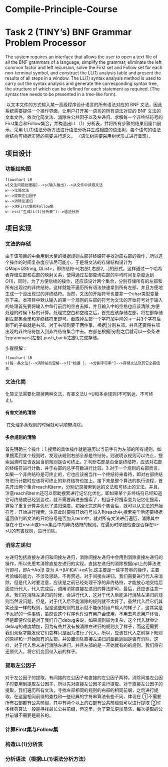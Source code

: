 # Compile-Principle-Course



# Task 2 (TINY’s) BNF Grammar Problem Processor

   The system requires an interface that allows the user to open a text file of all the BNF grammars of a language, simplify the grammar, eliminate the left common factor and left recursion, solve the First set and Follow set for each non-terminal symbol, and construct the LL(1) analysis table and present the results of all steps in a window. The LL(1) syntax analysis method is used to carry out the syntax analysis and generate the corresponding syntax tree, the structure of which can be defined for each statement as required. (The syntax tree needs to be presented in a tree-like form).

​      以文本文件的方式输入某一高级程序设计语言的所有语法对应的 BNF 文法，因此系统需要提供一个操作界面，让用户打开某一语言的所有语法对应的 BNF 文法的文本文件，依次化简文法、消除左公共因子以及左递归、求解每一个非终结符号的First集合和Follow集合，并构造出LL（1）分析表，并将所有步骤的结果用窗口展示。采用 LL(1)语法分析方法进行语法分析并生成相应的语法树，每个语句的语法树结构可根据实际的需要进行定义。 （语法树需要采用树状形式进行呈现）。



## 项目设计

### 功能结构图

```mermaid
flowchart LR
w[文法问题处理器]-->s(输入输出)-->从文件中读取文法
w-->化简文法
w-->提取左公因子
w-->消除左递归
w-->求First集和Follow集
w-->ss("生成LL(1)分析表")-->语法分析
```



## 项目实现

### 文法的存储

​      由于该项目的中会用到大量的根据规则左部非终结符寻找对应右部的操作，所以这个操作的时间复杂度应该尽可能小，于是将文法的存储结构设计为QMap<QString, QList<QString>>，即终结符→[右部1,右部2,...]的形式，这样通过一个哈希表存储左部和右部的映射关系，使得通过左部查询右部的平均时间复杂度达到$O(1)$。同时，为了方便后续的操作，还应该设计两个集合，分别存储所有的左部和所有出现过的非终结符。这样就能不遍历所有语法快速拿到所有左部，并且方便地生成一个没出现过的非终结符。当然，文法的开始符号也要拿一个char类型变量存下来。本项目中默认输入的第一个规则的左部的符号为文法的开始符号对于输入的处理首先要将输入中每行前后的空白去掉，并且输入中的空格也应该清除,方便处理的时候下标的计算。处理完空白和空格之后，首先应该存储左部，将左部存储到左部集合里和非终结符里即可。截取掉左部一个字符加中间的->一共3个字符后剩下的子串就是右部，对于右部则要干两件事，根据|分割右部，并且还要将右部出现的非终结符加入到非终结符集合中去。右部在根据|分割之后就可以一条条进行grammars[左部].push_back(右部),完成存储。

步骤图解：

```mermaid
flowchart LR
s(每一条文法)-->清除前后空格-->f["根据 |、->分割字符串"]-->存储文法及其它必要信息
```



### 文法化简

​      化简文法需要化简掉两种文法，有害文法U->U和多余规则(不可到达、不可终止)。

#### 有害文法的清除

​      在处理多余规则的时候就可以顺带清除。

#### 多余规则的清除

首先明确三个操作：1.搜索的具体操作就是遍历以当前字符为左部的所有规则，如果搜索到某个规则时，发现该规则右部全都是终结符，则说明该规则可以终止，搜索回溯时应该返回当前规则是否可终止。2.判断右部是否全是终结符，应该对右部的终结符进行计数，并于右部的总字符数进行比较。3.对于一个规则的右部而言，如果一个非终结符是可终止的，它也应该被当作一个终结符来看待，即对右部终结符进行计数时应该将可终止的非终结符也加上。接下来是整个算法的执行流程，首先开出两个集合reach和term，分别记录搜索到达的文法和可终止的文法。并且，注意reach和term还可以帮助搜索进行记忆化优化，即如果某个非终结符已经知道它可终结或已经到达过，就不需要再进去搜索了，相当于将搜索变为记忆化搜索，避免了重复计算并优化了递归深度。初始化完这两个集合后，就可以从文法的开始符号，开始进行搜索，注意此时要将开始符号加入到reach中,搜索完毕后还要根据返回值判断文法的开始符号是否加入term中，就对所有文法进行遍历，消除其中存在不在reach或term集合中的非终结符的规则。在遍历时顺便检查是否存在U->U的有害规则，进行消除。



### 消除左递归

左递归包括直接左递归和间接左递归，消除间接左递归中会用到消除直接左递归的操作，所以先思考消除直接左递归的实现。直接左递归的消除根据ppt上的算法进行即可，即A->Aα|β 变为 A->βA'和A'->αA'|ε,这主要是一些字符串的操作，主要考验编码能力，不涉及思路，不再赘述。对于间接左递归，我们需要进行代入来消除，但是代入时要注意，应该是之前已经处理干净的非终结符，才能放心地交给后面进行代入，代入完成后，调用消除直接左递归的算法即可。最后，还应该注意一点，我们在消除左递归的时候，会进行代入，这对于代入后能进行消除左递归的规则当然没问题，但是，对于代入后不能消除的规则就不太好了。虽然代入后它们其实还是一样的规则，但是这些规则的显示就不能保持用户输入的样子了，这其实是不太好的一件事情，虽然说这个程序也许没有用户会使用，不用去考虑用户体验，但是即便仅仅是对于我们自己debug来说，如果规则较为复杂，这个代入就会让debug的难度增加，因为有些并没有被消除左递归的规则变了样子，而这还需要我们观察才能发现它们变样只是因为进行了代入。所以，应该在代入之前存下规则的原样和一开始就有的左部。并设置消除直接左递归的函数返回是否有消除，这样，对于代入后未进行消除左递归，并且左部的是一开始就有的的规则，我们将它还原代入，将它们变回带入前的样子。



### 提取左公因子

对于左公因子的提取，有间接的左公因子和直接的左公因子两种。消除间接左公因子时要用到提取左公因子，所以先对直接左公因子进行提取。对于直接左公因子的提取，我们遍历所有文法，寻找左部相同的规则的右部的相同前缀，之后进行提取。在这里相同前缀的查找和一些经典的字符串算法有些不同，体现在 ①不需要所有右部都有公共前缀，其中有两个以上的右部有公共前缀就可以进行提取 ②许多经典算法一般是寻找最长公共前缀，但这里，为了算法更加简洁，每次提取的公共前缀不需要是最长的。

### 计算First集与Follow集



### 构造LL(1)分析表



### 分析语法（根据LL(1)语法分析方法）



